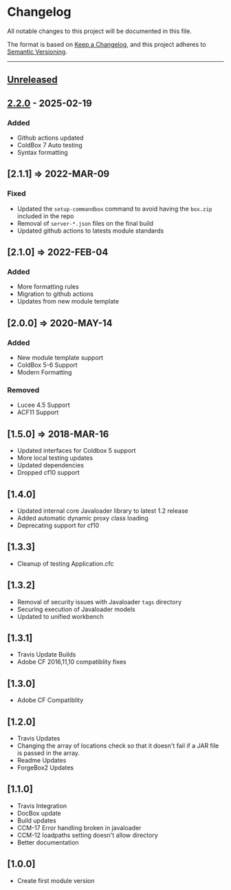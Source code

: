 # Changelog

All notable changes to this project will be documented in this file.

The format is based on [Keep a Changelog](https://keepachangelog.com/en/1.0.0/),
and this project adheres to [Semantic Versioning](https://semver.org/spec/v2.0.0.html).

* * *

## [Unreleased]

## [2.2.0] - 2025-02-19

### Added

- Github actions updated
- ColdBox 7 Auto testing
- Syntax formatting

## [2.1.1] => 2022-MAR-09

### Fixed

- Updated the `setup-commandbox` command to avoid having the `box.zip` included in the repo
- Removal of `server-*.json` files on the final build
- Updated github actions to latests module standards

## [2.1.0] => 2022-FEB-04

### Added

- More formatting rules
- Migration to github actions
- Updates from new module template

## [2.0.0] => 2020-MAY-14

### Added

- New module template support
- ColdBox 5-6 Support
- Modern Formatting

### Removed

- Lucee 4.5 Support
- ACF11 Support

## [1.5.0] => 2018-MAR-16

- Updated interfaces for Coldbox 5 support
- More local testing updates
- Updated dependencies
- Dropped cf10 support

## [1.4.0]

- Updated internal core Javaloader library to latest 1.2 release
- Added automatic dynamic proxy class loading
- Deprecating support for cf10

## [1.3.3]

- Cleanup of testing Application.cfc

## [1.3.2]

- Removal of security issues with Javaloader `tags` directory
- Securing execution of Javaloader models
- Updated to unified workbench

## [1.3.1]

- Travis Update Builds
- Adobe CF 2016,11,10 compatiblity fixes

## [1.3.0]

- Adobe CF Compatiblity

## [1.2.0]

- Travis Updates
- Changing the array of locations check so that it doesn't fail if a JAR file is passed in the array.
- Readme Updates
- ForgeBox2 Updates

## [1.1.0]

- Travis Integration
- DocBox update
- Build updates
- CCM-17 Error handling broken in javaloader
- CCM-12 loadpaths setting doesn't allow directory
- Better documentation

## [1.0.0]

- Create first module version

[unreleased]: https://github.com/coldbox-modules/cbjavaloader/compare/v2.2.0...HEAD
[2.2.0]: https://github.com/coldbox-modules/cbjavaloader/compare/768425a02713cf6d17ebae745a4d15cc1e8b603a...v2.2.0
